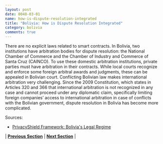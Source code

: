 ```yaml
---
layout: post
date: 0048-03-01
name: how-is-dispute-resolution-integrated
title: "Bolivia: How is Dispute Resolution Integrated"
category: bolivia
comments: true
---
```


There are no explicit laws related to smart contracts. In Bolivia, two institutions have arbitration bodies for dispute resolution: the National Chamber of Commerce and the Chamber of Industry and Commerce of Santa Cruz (CAINCO). To use these domestic arbitration institutions, private parties must have arbitration in their contracts. While local courts recognize and enforce some foreign arbitral awards and judgments, these can be appealed in Bolivian court. Conflicting Bolivian law makes international arbitration very challenging. Since the 2009 Constitution, which states in Articles 320 and 366 that international arbitration is not recognized in any case and cannot proceed under any diplomatic claim, specifically limiting foreign companies’ access to international arbitration in case of conflicts with the Bolivian government, dispute resolution in Bolivia has become more complicated.

Sources:

  * [PrivacyShield Framework: Bolivia's Legal Regime](https://www.privacyshield.gov/article?id=Bolivia-Legal-Regime)

 


| **[Previous Section](https://neo-project.github.io/global-blockchain-compliance-hub//bolivia/bolivia-smart-contracts.html)** | **[Next Section]( https://neo-project.github.io/global-blockchain-compliance-hub//bolivia/bolivia-nullify-smart-contracts.html)** |

